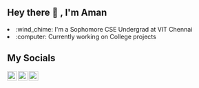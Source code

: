 ## Hey there 👋 , I'm Aman 

<li>:wind_chime: I'm a Sophomore CSE Undergrad at VIT Chennai</li>
<li> :computer: Currently working on College projects</li>

## My Socials
[<img align="left" alt="codeSTACKr | Twitter" width="22px" src="https://cdn.jsdelivr.net/npm/simple-icons@v3/icons/twitter.svg" />][twitter]
[<img align="left" alt="codeSTACKr | LinkedIn" width="22px" src="https://cdn.jsdelivr.net/npm/simple-icons@v3/icons/linkedin.svg" />][linkedin]
[<img align="left" alt="codeSTACKr | Instagram" width="22px" src="https://cdn.jsdelivr.net/npm/simple-icons@v3/icons/instagram.svg" />][instagram]



[instagram]: https://www.instagram.com/aman._.74/
[twitter]: https://twitter.com/Aman__74
[linkedin]: https://www.linkedin.com/in/aman-kumar-5904a5193/
